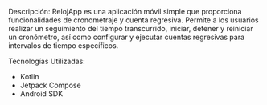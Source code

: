 
Descripción:
RelojApp es una aplicación móvil simple que proporciona funcionalidades de cronometraje y cuenta regresiva.
Permite a los usuarios realizar un seguimiento del tiempo transcurrido, iniciar, detener y reiniciar un cronómetro,
así como configurar y ejecutar cuentas regresivas para intervalos de tiempo específicos.

Tecnologías Utilizadas:
- Kotlin
- Jetpack Compose
- Android SDK


